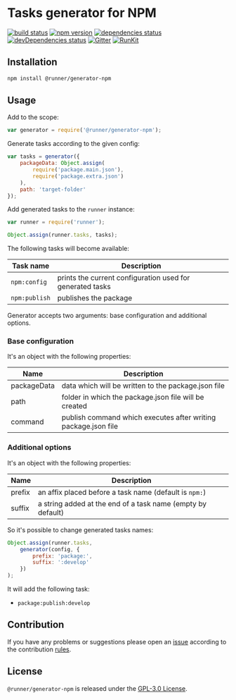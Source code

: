 Tasks generator for NPM
========================

[![build status](https://img.shields.io/travis/runner/generator-npm.svg?style=flat-square)](https://travis-ci.org/runner/generator-npm)
[![npm version](https://img.shields.io/npm/v/@runner/generator-npm.svg?style=flat-square)](https://www.npmjs.com/package/@runner/generator-npm)
[![dependencies status](https://img.shields.io/david/runner/generator-npm.svg?style=flat-square)](https://david-dm.org/runner/generator-npm)
[![devDependencies status](https://img.shields.io/david/dev/runner/generator-npm.svg?style=flat-square)](https://david-dm.org/runner/generator-npm?type=dev)
[![Gitter](https://img.shields.io/badge/gitter-join%20chat-blue.svg?style=flat-square)](https://gitter.im/DarkPark/runner)
[![RunKit](https://img.shields.io/badge/RunKit-try-yellow.svg?style=flat-square)](https://npm.runkit.com/@runner/generator-npm)


## Installation ##

```bash
npm install @runner/generator-npm
```


## Usage ##

Add to the scope:

```js
var generator = require('@runner/generator-npm');
```

Generate tasks according to the given config:

```js
var tasks = generator({
    packageData: Object.assign(
        require('package.main.json'),
        require('package.extra.json')
    ),
    path: 'target-folder'
});
```

Add generated tasks to the `runner` instance:

```js
var runner = require('runner');

Object.assign(runner.tasks, tasks);
```

The following tasks will become available:

 Task name     | Description
---------------|-------------
 `npm:config`  | prints the current configuration used for generated tasks
 `npm:publish` | publishes the package

Generator accepts two arguments: base configuration and additional options.


### Base configuration ###

It's an object with the following properties:

 Name        | Description
-------------|-------------
 packageData | data which will be written to the package.json file 
 path        | folder in which the package.json file will be created
 command     | publish command which executes after writing package.json file
 

### Additional options ###

It's an object with the following properties:

 Name   | Description
--------|-------------
 prefix | an affix placed before a task name (default is `npm:`)  
 suffix | a string added at the end of a task name (empty by default)
 
So it's possible to change generated tasks names: 

```js
Object.assign(runner.tasks,
    generator(config, {
        prefix: 'package:',
        suffix: ':develop'
    })
);
```

It will add the following task:
 
* `package:publish:develop`
 

## Contribution ##

If you have any problems or suggestions please open an [issue](https://github.com/runner/generator-npm/issues)
according to the contribution [rules](.github/contributing.md).


## License ##

`@runner/generator-npm` is released under the [GPL-3.0 License](http://opensource.org/licenses/GPL-3.0).
